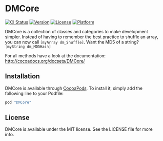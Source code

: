 # DMCore

[![CI Status](http://img.shields.io/travis/Vel0x/DMCore.svg?style=flat)](https://travis-ci.org/Vel0x/DMCore)
[![Version](https://img.shields.io/cocoapods/v/DMCore.svg?style=flat)](http://cocoapods.org/pods/DMCore)
[![License](https://img.shields.io/cocoapods/l/DMCore.svg?style=flat)](http://cocoapods.org/pods/DMCore)
[![Platform](https://img.shields.io/cocoapods/p/DMCore.svg?style=flat)](http://cocoapods.org/pods/DMCore)


DMCore is a collection of classes and categories to make development simpler.
Instead of having to remember the best practice to shuffle
an array, you can now call `[myArray dm_Shuffle]`. Want
the MD5 of a string? `[myString dm_MD5Hash]`

For all methods have a look at the documentation: <http://cocoadocs.org/docsets/DMCore/>

## Installation

DMCore is available through [CocoaPods](http://cocoapods.org). To install
it, simply add the following line to your Podfile:

```ruby
pod "DMCore"
```

## License

DMCore is available under the MIT license. See the LICENSE file for more info.
